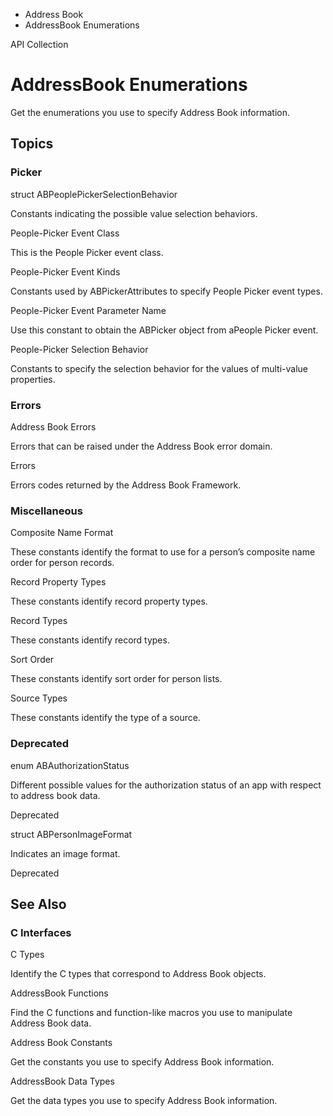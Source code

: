 

- Address Book
-  AddressBook Enumerations 

API Collection

# AddressBook Enumerations

Get the enumerations you use to specify Address Book information.

## Topics

### Picker

struct ABPeoplePickerSelectionBehavior

Constants indicating the possible value selection behaviors.

People-Picker Event Class

This is the People Picker event class.

People-Picker Event Kinds

Constants used by ABPickerAttributes to specify People Picker event types.

People-Picker Event Parameter Name

Use this constant to obtain the ABPicker object from aPeople Picker event.

People-Picker Selection Behavior

Constants to specify the selection behavior for the values of multi-value properties.

### Errors

Address Book Errors

Errors that can be raised under the Address Book error domain.

Errors

Errors codes returned by the Address Book Framework.

### Miscellaneous

Composite Name Format

These constants identify the format to use for a person’s composite name order for person records.

Record Property Types

These constants identify record property types.

Record Types

These constants identify record types.

Sort Order

These constants identify sort order for person lists.

Source Types

These constants identify the type of a source.

### Deprecated

enum ABAuthorizationStatus

Different possible values for the authorization status of an app with respect to address book data.

Deprecated

struct ABPersonImageFormat

Indicates an image format.

Deprecated

## See Also

### C Interfaces

C Types

Identify the C types that correspond to Address Book objects.

AddressBook Functions

Find the C functions and function-like macros you use to manipulate Address Book data.

Address Book Constants

Get the constants you use to specify Address Book information.

AddressBook Data Types

Get the data types you use to specify Address Book information.

